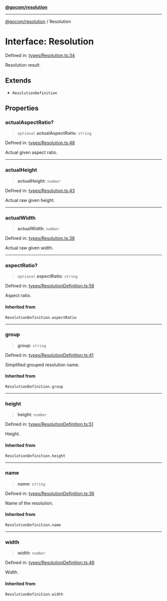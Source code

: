 [**@gocom/resolution**](../README.md)

***

[@gocom/resolution](../README.md) / Resolution

# Interface: Resolution

Defined in: [types/Resolution.ts:34](https://github.com/gocom/resolution/blob/3830240e7905e88d58561fac6c8329716b6bbabd/src/types/Resolution.ts#L34)

Resolution result.

## Extends

- `ResolutionDefinition`

## Properties

### actualAspectRatio?

> `optional` **actualAspectRatio**: `string`

Defined in: [types/Resolution.ts:48](https://github.com/gocom/resolution/blob/3830240e7905e88d58561fac6c8329716b6bbabd/src/types/Resolution.ts#L48)

Actual given aspect ratio.

***

### actualHeight

> **actualHeight**: `number`

Defined in: [types/Resolution.ts:43](https://github.com/gocom/resolution/blob/3830240e7905e88d58561fac6c8329716b6bbabd/src/types/Resolution.ts#L43)

Actual raw given height.

***

### actualWidth

> **actualWidth**: `number`

Defined in: [types/Resolution.ts:38](https://github.com/gocom/resolution/blob/3830240e7905e88d58561fac6c8329716b6bbabd/src/types/Resolution.ts#L38)

Actual raw given width.

***

### aspectRatio?

> `optional` **aspectRatio**: `string`

Defined in: [types/ResolutionDefinition.ts:56](https://github.com/gocom/resolution/blob/3830240e7905e88d58561fac6c8329716b6bbabd/src/types/ResolutionDefinition.ts#L56)

Aspect ratio.

#### Inherited from

`ResolutionDefinition.aspectRatio`

***

### group

> **group**: `string`

Defined in: [types/ResolutionDefinition.ts:41](https://github.com/gocom/resolution/blob/3830240e7905e88d58561fac6c8329716b6bbabd/src/types/ResolutionDefinition.ts#L41)

Simplified grouped resolution name.

#### Inherited from

`ResolutionDefinition.group`

***

### height

> **height**: `number`

Defined in: [types/ResolutionDefinition.ts:51](https://github.com/gocom/resolution/blob/3830240e7905e88d58561fac6c8329716b6bbabd/src/types/ResolutionDefinition.ts#L51)

Height.

#### Inherited from

`ResolutionDefinition.height`

***

### name

> **name**: `string`

Defined in: [types/ResolutionDefinition.ts:36](https://github.com/gocom/resolution/blob/3830240e7905e88d58561fac6c8329716b6bbabd/src/types/ResolutionDefinition.ts#L36)

Name of the resolution.

#### Inherited from

`ResolutionDefinition.name`

***

### width

> **width**: `number`

Defined in: [types/ResolutionDefinition.ts:46](https://github.com/gocom/resolution/blob/3830240e7905e88d58561fac6c8329716b6bbabd/src/types/ResolutionDefinition.ts#L46)

Width.

#### Inherited from

`ResolutionDefinition.width`
